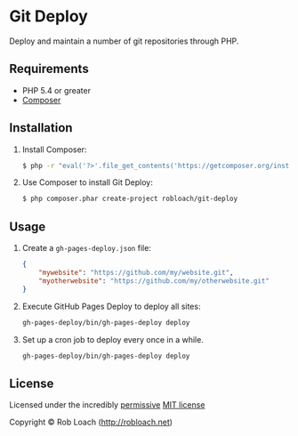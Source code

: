 # Git Deploy

Deploy and maintain a number of git repositories through PHP.


## Requirements

* PHP 5.4 or greater
* [Composer](http://getcomposer.org)


## Installation

1. Install Composer:

    ``` bash
    $ php -r "eval('?>'.file_get_contents('https://getcomposer.org/installer'));"
    ```

2. Use Composer to install Git Deploy:

    ``` bash
    $ php composer.phar create-project robloach/git-deploy
    ```


## Usage

1. Create a `gh-pages-deploy.json` file:

    ``` json
    {
        "mywebsite": "https://github.com/my/website.git",
        "myotherwebsite": "https://github.com/my/otherwebsite.git"
    }
    ```

2. Execute GitHub Pages Deploy to deploy all sites:

    ``` bash
    gh-pages-deploy/bin/gh-pages-deploy deploy
    ```

3. Set up a cron job to deploy every once in a while.

    ``` bash
    gh-pages-deploy/bin/gh-pages-deploy deploy
    ```


## License

Licensed under the incredibly [permissive](http://en.wikipedia.org/wiki/Permissive_free_software_licence) [MIT license](http://creativecommons.org/licenses/MIT/)

Copyright &copy; Rob Loach (http://robloach.net)
